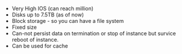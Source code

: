 - Very High IOS (can reach million)
- Disks up to 7.5TB (as of now)
- Block storage - so you can have a file system
- Fixed size
- Can-not persist data on termination or stop of instance but survice reboot of instance.
- Can be used for cache 